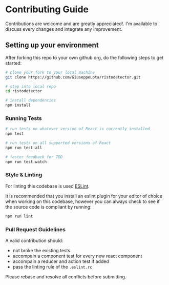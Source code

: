 # Contributing Guide

Contributions are welcome and are greatly appreciated!. 
I'm available to discuss every changes and integrate any improvement.



## Setting up your environment

After forking this repo to your own github org, do the following steps to get started:

```bash
# clone your fork to your local machine
git clone https://github.com/GiuseppeLota/ristodetector.git

# step into local repo
cd ristodetector

# install dependencies
npm install 
```


### Running Tests

```bash
# run tests on whatever version of React is currently installed
npm test
```

```bash
# run tests on all supported versions of React
npm run test:all
```

```bash
# faster feedback for TDD
npm run test:watch
```

### Style & Linting

For linting this codebase is used [ESLint](http://eslint.org/).

It is recommended that you install an eslint plugin for your editor of choice when working on this
codebase, however you can always check to see if the source code is compliant by running:

```bash
npm run lint
```

### Pull Request Guidelines

A valid contribution should:

* not broke the existing tests
* accompain a component test for every new react component
* accompain a reducer and action test if added
* pass the linting rule of the `.eslint.rc`

Please rebase and resolve all conflicts before submitting.

